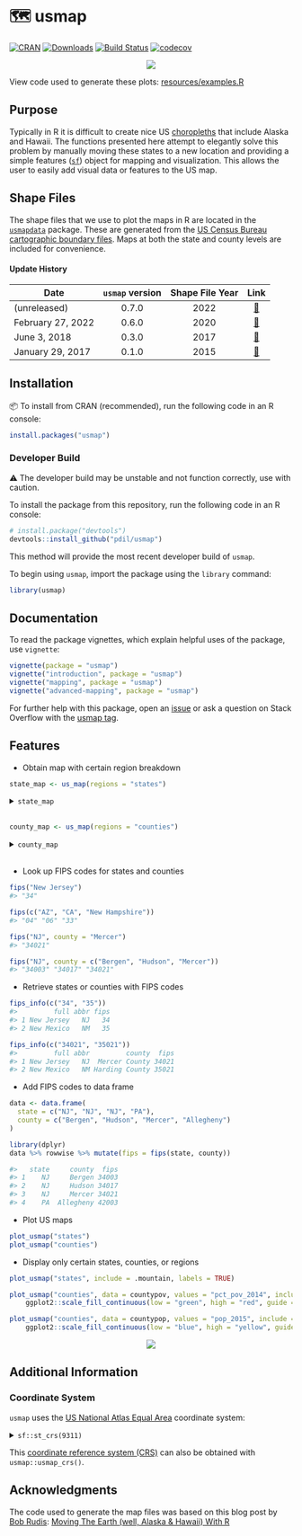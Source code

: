 # 🗺 usmap
[![CRAN](http://www.r-pkg.org/badges/version/usmap?color=blue)](https://cran.r-project.org/package=usmap) [![Downloads](http://cranlogs.r-pkg.org/badges/grand-total/usmap)](https://cran.r-project.org/package=usmap) [![Build Status](https://img.shields.io/endpoint.svg?url=https%3A%2F%2Factions-badge.atrox.dev%2Fpdil%2Fusmap%2Fbadge%3Fref%3Dmaster&style=popout&label=build)](https://actions-badge.atrox.dev/pdil/usmap/goto?ref=master) [![codecov](https://codecov.io/gh/pdil/usmap/branch/master/graph/badge.svg)](https://app.codecov.io/gh/pdil/usmap)

<p align="center"><img src="https://raw.githubusercontent.com/pdil/usmap/master/resources/example-plots.png" /></p>

View code used to generate these plots: [resources/examples.R](https://github.com/pdil/usmap/blob/master/resources/examples.R)

## Purpose
Typically in R it is difficult to create nice US [choropleths](https://en.wikipedia.org/wiki/Choropleth_map) that include Alaska and Hawaii. The functions presented here attempt to elegantly solve this problem by manually moving these states to a new location and providing a simple features ([`sf`](https://github.com/r-spatial/sf)) object for mapping and visualization. This allows the user to easily add visual data or features to the US map.

## Shape Files
The shape files that we use to plot the maps in R are located in the [`usmapdata`](https://github.com/pdil/usmapdata) package. These are generated from the [US Census Bureau cartographic boundary files](https://www.census.gov/geographies/mapping-files/time-series/geo/cartographic-boundary.html). Maps at both the state and county levels are included for convenience.

#### Update History

| Date              | `usmap` version | Shape File Year | Link |
| ---               | :-:             | :-:             | :-:  |
| (unreleased)      | 0.7.0           | 2022            | [🔗](https://www.census.gov/geographies/mapping-files/time-series/geo/cartographic-boundary.2022.html) |
| February 27, 2022 | 0.6.0           | 2020            | [🔗](https://www.census.gov/geographies/mapping-files/time-series/geo/cartographic-boundary.2020.html) |
| June 3, 2018      | 0.3.0           | 2017            | [🔗](https://www.census.gov/geographies/mapping-files/time-series/geo/carto-boundary-file.2017.html)   |
| January 29, 2017  | 0.1.0           | 2015            | [🔗](https://www.census.gov/geographies/mapping-files/time-series/geo/carto-boundary-file.2015.html)   |

## Installation
📦 To install from CRAN (recommended), run the following code in an R console:
```r
install.packages("usmap")
```

### Developer Build
⚠️ The developer build may be unstable and not function correctly, use with caution.

To install the package from this repository, run the following code in an R console:
```r
# install.package("devtools")
devtools::install_github("pdil/usmap")
```
This method will provide the most recent developer build of `usmap`.

To begin using `usmap`, import the package using the `library` command:
```r
library(usmap)
```

## Documentation

To read the package vignettes, which explain helpful uses of the package, use `vignette`:
```r
vignette(package = "usmap")
vignette("introduction", package = "usmap")
vignette("mapping", package = "usmap")
vignette("advanced-mapping", package = "usmap")
```

For further help with this package, open an [issue](https://github.com/pdil/usmap/issues) or ask a question on Stack Overflow with the [usmap tag](https://stackoverflow.com/questions/tagged/usmap).

## Features
* Obtain map with certain region breakdown
```r
state_map <- us_map(regions = "states")
```
<details>
  <summary><code>state_map</code></summary>

  ```r
  #> Simple feature collection with 51 features and 3 fields
  #> Geometry type: MULTIPOLYGON
  #> Dimension:     XY
  #> Bounding box:  xmin: -2590847 ymin: -2608148 xmax: 2523581 ymax: 731407.9
  #> Projected CRS: NAD27 / US National Atlas Equal Area
  #> # A tibble: 51 × 4
  #>    fips  abbr  full                               geom
  #>    <chr> <chr> <chr>                <MULTIPOLYGON [m]>
  #>  1 02    AK    Alaska        (((-2396847 -2547721, -2…
  #>  2 01    AL    Alabama       (((1093777 -1378535, 109…
  #>  3 05    AR    Arkansas      (((483065.2 -927788.2, 5…
  #>  4 04    AZ    Arizona       (((-1388676 -1254584, -1…
  #>  5 06    CA    California    (((-1719946 -1090033, -1…
  #>  6 08    CO    Colorado      (((-789538.7 -678773.8, …
  #>  7 09    CT    Connecticut   (((2161733 -83737.52, 21…
  #>  8 11    DC    District of … (((1955479 -402055.2, 19…
  #>  9 10    DE    Delaware      (((2042506 -284367.3, 20…
  #> 10 12    FL    Florida       (((1855611 -2064809, 186…
  #> # ℹ 41 more rows
  ```
</details><br>

```r
county_map <- us_map(regions = "counties")
```
<details>
  <summary><code>county_map</code></summary>

  ```r
  #> Simple feature collection with 3144 features and 4 fields
  #> Geometry type: MULTIPOLYGON
  #> Dimension:     XY
  #> Bounding box:  xmin: -2590847 ymin: -2608148 xmax: 2523581 ymax: 731407.9
  #> Projected CRS: NAD27 / US National Atlas Equal Area
  #> # A tibble: 3,144 × 5
  #> fips  abbr  full   county                      geom
  #> <chr> <chr> <chr>  <chr>         <MULTIPOLYGON [m]>
  #> 1 02013 AK    Alaska Aleut… (((-1762715 -2477334, -1…
  #> 2 02016 AK    Alaska Aleut… (((-2396847 -2547721, -2…
  #> 3 02020 AK    Alaska Ancho… (((-1517576 -2089908, -1…
  #> 4 02050 AK    Alaska Bethe… (((-1905141 -2137046, -1…
  #> 5 02060 AK    Alaska Brist… (((-1685825 -2253496, -1…
  #> 6 02063 AK    Alaska Chuga… (((-1476669 -2101298, -1…
  #> 7 02066 AK    Alaska Coppe… (((-1457015 -2063407, -1…
  #> 8 02068 AK    Alaska Denal… (((-1585793 -1980740, -1…
  #> 9 02070 AK    Alaska Dilli… (((-1793024 -2236835, -1…
  #> 10 02090 AK    Alaska Fairb… (((-1512363 -1851013, -1…
  #> # ℹ 3,134 more rows
  ```
</details><br>

* Look up FIPS codes for states and counties
```r
fips("New Jersey")
#> "34"

fips(c("AZ", "CA", "New Hampshire"))
#> "04" "06" "33"

fips("NJ", county = "Mercer")
#> "34021"

fips("NJ", county = c("Bergen", "Hudson", "Mercer"))
#> "34003" "34017" "34021"
```
* Retrieve states or counties with FIPS codes
```r
fips_info(c("34", "35"))
#>         full abbr fips
#> 1 New Jersey   NJ   34
#> 2 New Mexico   NM   35

fips_info(c("34021", "35021"))
#>         full abbr         county  fips
#> 1 New Jersey   NJ  Mercer County 34021
#> 2 New Mexico   NM Harding County 35021
```

* Add FIPS codes to data frame
```r
data <- data.frame(
  state = c("NJ", "NJ", "NJ", "PA"),
  county = c("Bergen", "Hudson", "Mercer", "Allegheny")
)

library(dplyr)
data %>% rowwise %>% mutate(fips = fips(state, county))

#>   state     county  fips
#> 1    NJ     Bergen 34003
#> 2    NJ     Hudson 34017
#> 3    NJ     Mercer 34021
#> 4    PA  Allegheny 42003
```

* Plot US maps
```r
plot_usmap("states")
plot_usmap("counties")
```
* Display only certain states, counties, or regions
```r
plot_usmap("states", include = .mountain, labels = TRUE)

plot_usmap("counties", data = countypov, values = "pct_pov_2014", include = "FL") +
    ggplot2::scale_fill_continuous(low = "green", high = "red", guide = FALSE)

plot_usmap("counties", data = countypop, values = "pop_2015", include = .new_england) +
    ggplot2::scale_fill_continuous(low = "blue", high = "yellow", guide = FALSE)
```
<p align="center"><img src="https://raw.githubusercontent.com/pdil/usmap/master/resources/example-usage.png" /></p>

## Additional Information

### Coordinate System
`usmap` uses the [US National Atlas Equal Area](https://epsg.io/9311) coordinate system:

<details>
    <summary><code>sf::st_crs(9311)</code></summary>

    ```r
    #> Coordinate Reference System:
    #>   User input: EPSG:9311
    #>   wkt:
    #> PROJCRS["NAD27 / US National Atlas Equal Area",
    #>     BASEGEOGCRS["NAD27",
    #>         DATUM["North American Datum 1927",
    #>             ELLIPSOID["Clarke 1866",6378206.4,294.978698213898,
    #>                 LENGTHUNIT["metre",1]]],
    #>         PRIMEM["Greenwich",0,
    #>             ANGLEUNIT["degree",0.0174532925199433]],
    #>         ID["EPSG",4267]],
    #>     CONVERSION["US National Atlas Equal Area",
    #>         METHOD["Lambert Azimuthal Equal Area (Spherical)",
    #>             ID["EPSG",1027]],
    #>         PARAMETER["Latitude of natural origin",45,
    #>             ANGLEUNIT["degree",0.0174532925199433],
    #>             ID["EPSG",8801]],
    #>         PARAMETER["Longitude of natural origin",-100,
    #>             ANGLEUNIT["degree",0.0174532925199433],
    #>             ID["EPSG",8802]],
    #>         PARAMETER["False easting",0,
    #>             LENGTHUNIT["metre",1],
    #>             ID["EPSG",8806]],
    #>         PARAMETER["False northing",0,
    #>             LENGTHUNIT["metre",1],
    #>             ID["EPSG",8807]]],
    #>     CS[Cartesian,2],
    #>         AXIS["easting (X)",east,
    #>             ORDER[1],
    #>             LENGTHUNIT["metre",1]],
    #>         AXIS["northing (Y)",north,
    #>             ORDER[2],
    #>             LENGTHUNIT["metre",1]],
    #>     USAGE[
    #>         SCOPE["Statistical analysis."],
    #>         AREA["United States (USA) - onshore and offshore."],
    #>         BBOX[15.56,167.65,74.71,-65.69]],
    #>     ID["EPSG",9311]]
    ```
</details>

This [coordinate reference system (CRS)](https://www.nceas.ucsb.edu/sites/default/files/2020-04/OverviewCoordinateReferenceSystems.pdf) can also be obtained with `usmap::usmap_crs()`.

## Acknowledgments
The code used to generate the map files was based on this blog post by [Bob Rudis](https://github.com/hrbrmstr):
[Moving The Earth (well, Alaska & Hawaii) With R](https://rud.is/b/2014/11/16/moving-the-earth-well-alaska-hawaii-with-r/)
